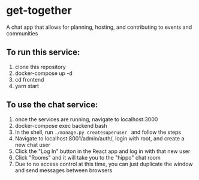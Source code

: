 # get-together
A chat app that allows for planning, hosting, and contributing to events and communities


## To run this service:
1. clone this repository
2. docker-compose up -d
3. cd frontend
4. yarn start

## To use the chat service:
1. once the services are running, navigate to localhost:3000
2. docker-compose exec backend bash
3. In the shell, run `./manage.py createsuperuser ` and follow the steps
4. Navigate to localhost:8001/admin/auth/, login with root, and create a new chat user
5. Click the "Log In" button in the React app and log in with that new user
6. Click "Rooms" and it will take you to the "hippo" chat room
7. Due to no access control at this time, you can just duplicate the window and send messages between browsers
